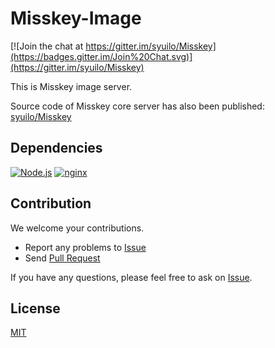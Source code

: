 # Misskey-Image

[![Join the chat at https://gitter.im/syuilo/Misskey](https://badges.gitter.im/Join%20Chat.svg)](https://gitter.im/syuilo/Misskey)

This is Misskey image server.

Source code of Misskey core server has also been published: [syuilo/Misskey](https://github.com/syuilo/Misskey)

## Dependencies
[![Node.js](https://img.shields.io/badge/Node.js-0.12.0-blue.svg)](https://nodejs.org)
[![nginx](https://img.shields.io/badge/nginx-1.8.0-blue.svg)](http://nginx.org)

## Contribution
We welcome your contributions.

* Report any problems to [Issue](https://github.com/syuilo/Misskey-Image/issues)
* Send [Pull Request](https://github.com/syuilo/Misskey-Image/pulls)

If you have any questions, please feel free to ask on [Issue](https://github.com/syuilo/Misskey-Image/issues).

## License
[MIT](LICENSE)
